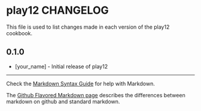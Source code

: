 play12 CHANGELOG
================

This file is used to list changes made in each version of the play12 cookbook.

0.1.0
-----
- [your_name] - Initial release of play12

- - -
Check the [Markdown Syntax Guide](http://daringfireball.net/projects/markdown/syntax) for help with Markdown.

The [Github Flavored Markdown page](http://github.github.com/github-flavored-markdown/) describes the differences between markdown on github and standard markdown.
